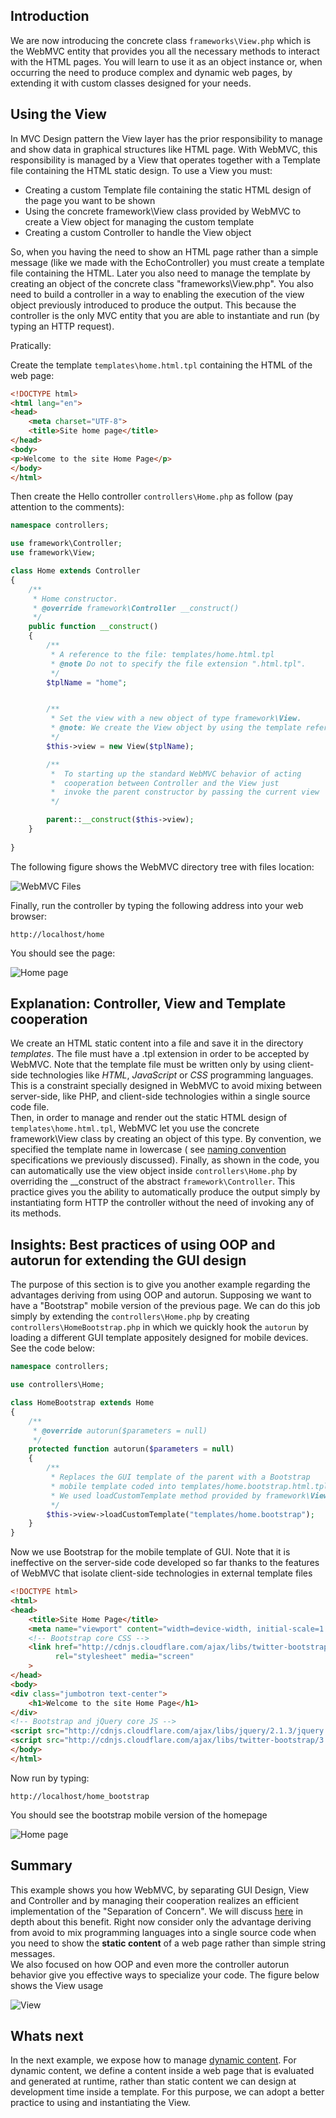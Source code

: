 ## Introduction

We are now introducing the concrete class `frameworks\View.php` which is the WebMVC entity that provides you all the
necessary methods to interact with the HTML pages. You will learn to use it as an object instance or, when occurring the
need to produce complex and dynamic web pages, by extending it with custom classes designed for your needs.

## Using the View

In MVC Design pattern the View layer has the prior responsibility to manage and show data in graphical structures like
HTML page. With WebMVC, this responsibility is managed by a View that operates together with a Template file containing
the HTML static design. To use a View you must:

* Creating a custom Template file containing the static HTML design of the page you want to be shown
* Using the concrete framework\View class provided by WebMVC to create a View object for managing the custom template
* Creating a custom Controller to handle the View object

So, when you having the need to show an HTML page rather than a simple message (like we made with the EchoController)
you must create a template file containing the HTML. Later you also need to manage the template by creating an object of
the concrete class  "frameworks\View.php".
You also need to build a controller in a way to enabling the execution of the view object previously introduced to
produce the output. This because the controller is the only MVC entity that you are able to instantiate and run (by
typing an HTTP request).

Pratically:

Create the template `templates\home.html.tpl` containing the HTML of the web page:

```html
<!DOCTYPE html>
<html lang="en">
<head>
    <meta charset="UTF-8">
    <title>Site home page</title>
</head>
<body>
<p>Welcome to the site Home Page</p>
</body>
</html>
```

Then create the Hello controller `controllers\Home.php` as follow (pay attention to the comments):

```php
namespace controllers;

use framework\Controller;
use framework\View;

class Home extends Controller
{
    /**
     * Home constructor.
     * @override framework\Controller __construct()
     */
    public function __construct()
    {
        /**
         * A reference to the file: templates/home.html.tpl
         * @note Do not to specify the file extension ".html.tpl".
         */
        $tplName = "home";


        /**
         * Set the view with a new object of type framework\View. 
         * @note: We create the View object by using the template reference.
         */
        $this->view = new View($tplName);

        /**
         *  To starting up the standard WebMVC behavior of acting
         *  cooperation between Controller and the View just
         *  invoke the parent constructor by passing the current view  
         */

        parent::__construct($this->view);
    }
    
}
```

The following figure shows the WebMVC directory tree with files location:

![WebMVC Files](https://github.com/rcarvello/webmvcframework/blob/master/docs/wiki_resource/view_tree._01.png)

Finally, run the controller by typing the following address into your web browser:

`http://localhost/home`

You should see the page:

![Home page](https://github.com/rcarvello/webmvcframework/blob/master/docs/wiki_resource/home_web_pge_01.png)

## Explanation: Controller, View and Template cooperation

We create an HTML static content into a file and save it in the directory _templates_. The file must have a .tpl
extension in order to be accepted by WebMVC. Note that the template file must be written only by using client-side
technologies like _HTML_, _JavaScript_ or _CSS_ programming languages. This is a constraint specially designed in WebMVC
to avoid mixing between server-side, like PHP, and client-side technologies within a single source code file.    
Then, in order to manage and render out the static HTML design of  `templates\home.html.tpl`, WebMVC let you use the
concrete framework\View class by creating an object of this type. By convention, we specified the template name in
lowercase (
see [naming convention](https://github.com/rcarvello/webmvcframework/wiki/Understanding-WebMVC#naming-convention)
specifications we previously discussed).
Finally, as shown in the code, you can automatically use the view object inside `controllers\Home.php` by overriding
the __construct of the abstract `framework\Controller`. This practice gives you the ability to automatically produce the
output simply by instantiating form HTTP the controller without the need of invoking any of its methods.

## Insights: Best practices of using OOP and autorun for extending the GUI design

The purpose of this section is to give you another example regarding the advantages deriving from using OOP and autorun.
Supposing we want to have a "Bootstrap" mobile version of the previous page. We can do this job simply by extending
the `controllers\Home.php` by creating `controllers\HomeBootstrap.php` in which we quickly hook the `autorun` by loading
a different GUI template appositely designed for mobile devices.     
See the code below:

```php
namespace controllers;

use controllers\Home;

class HomeBootstrap extends Home
{
    /**
     * @override autorun($parameters = null)
     */
    protected function autorun($parameters = null)
    {
        /**
         * Replaces the GUI template of the parent with a Bootstrap 
         * mobile template coded into templates/home.bootstrap.html.tpl
         * We used loadCustomTemplate method provided by framework\View
         */
        $this->view->loadCustomTemplate("templates/home.bootstrap");
    }
}
```

Now we use Bootstrap for the mobile template of GUI. Note that it is ineffective on the server-side code developed so
far thanks to the features of WebMVC that isolate client-side technologies in external template files

```html
<!DOCTYPE html>
<html>
<head>
    <title>Site Home Page</title>
    <meta name="viewport" content="width=device-width, initial-scale=1.0">
    <!-- Bootstrap core CSS -->
    <link href="http://cdnjs.cloudflare.com/ajax/libs/twitter-bootstrap/3.3.4/css/bootstrap.min.css" 
          rel="stylesheet" media="screen"
    >
</head>
<body>
<div class="jumbotron text-center">
    <h1>Welcome to the site Home Page</h1>
</div>
<!-- Bootstrap and jQuery core JS -->
<script src="http://cdnjs.cloudflare.com/ajax/libs/jquery/2.1.3/jquery.min.js"></script>
<script src="http://cdnjs.cloudflare.com/ajax/libs/twitter-bootstrap/3.3.4/js/bootstrap.min.js"></script>
</body>
</html>
```

Now run by typing:

`http://localhost/home_bootstrap`

You should see the bootstrap mobile version of the homepage

![Home page](https://github.com/rcarvello/webmvcframework/blob/master/docs/wiki_resource/home_web_pge_02.png)

## Summary

This example shows you how WebMVC, by separating GUI Design, View and Controller and by managing their cooperation
realizes an efficient implementation of the "Separation of Concern". We will
discuss [here](https://github.com/rcarvello/webmvcframework/wiki/Skills-and-technologies-decomposition) in depth about
this benefit. Right now consider only the advantage deriving from avoid to mix programming languages into a single
source code when you need to show the **static content** of a web page rather than simple string messages.   
We also focused on how OOP and even more the controller autorun behavior give you effective ways to specialize your
code.
The figure below shows the View usage

![View](https://github.com/rcarvello/webmvcframework/blob/master/docs/wiki_resource/request-handling-view.png)

## Whats next

In the next example, we expose how to
manage [dynamic content](https://github.com/rcarvello/webmvcframework/wiki/Dynamic-content). For dynamic content, we
define a content inside a web page that is evaluated and generated at runtime, rather than static content we can design
at development time inside a template. For this purpose, we can adopt a better practice to using and instantiating the
View.